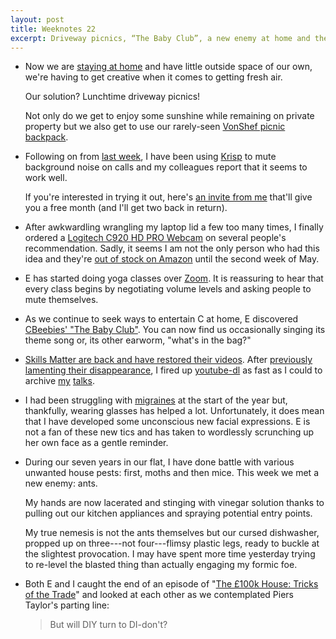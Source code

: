 ```yaml
---
layout: post
title: Weeknotes 22
excerpt: Driveway picnics, “The Baby Club”, a new enemy at home and the etymology of DIY.
---
```

*   Now we are [staying at home](https://www.gov.uk/government/publications/full-guidance-on-staying-at-home-and-away-from-others) and have little outside space of our own, we're having to get creative when it comes to getting fresh air.

    Our solution? Lunchtime driveway picnics!

    Not only do we get to enjoy some sunshine while remaining on private property but we also get to use our rarely-seen [VonShef picnic backpack](https://www.vonshef.com/vs_en/ash-picnic-backpack-for-4).

*   Following on from [last week](/2020/03/22/weeknotes-21/), I have been using [Krisp](https://krisp.ai) to mute background noise on calls and my colleagues report that it seems to work well.

    If you're interested in trying it out, here's [an invite from me](https://ref.krisp.ai/u/u140a0e434?utm_source=refprogram&utm_campaign=121761&locale=en-GB) that'll give you a free month (and I'll get two back in return).

*   After awkwardling wrangling my laptop lid a few too many times, I finally ordered a [Logitech C920 HD PRO Webcam](https://www.logitech.com/en-gb/product/hd-pro-webcam-c920) on several people's recommendation. Sadly, it seems I am not the only person who had this idea and they're [out of stock on Amazon](https://www.amazon.co.uk/Logitech-Calling-Recording-Microphones-Adjustable/dp/B006A2Q81M) until the second week of May.

*   E has started doing yoga classes over [Zoom](https://zoom.us). It is reassuring to hear that every class begins by negotiating volume levels and asking people to mute themselves.

*   As we continue to seek ways to entertain C at home, E discovered [CBeebies' "The Baby Club"](https://www.bbc.co.uk/cbeebies/shows/the-baby-club). You can now find us occasionally singing its theme song or, its other earworm, "what's in the bag?"

*   [Skills Matter are back and have restored their videos](https://twitter.com/skillsmatter/status/1243183726101532674). After [previously lamenting their disappearance](/2019/11/16/weeknotes-3/), I fired up [youtube-dl](https://ytdl-org.github.io/youtube-dl/) as fast as I could to archive [my](https://skillsmatter.com/skillscasts/2435-lrug-puppet) [talks](https://skillsmatter.com/skillscasts/6282-exploring-to_proc).

*   I had been struggling with [migraines](https://www.nhs.uk/conditions/migraine/) at the start of the year but, thankfully, wearing glasses has helped a lot. Unfortunately, it does mean that I have developed some unconscious new facial expressions. E is not a fan of these new tics and has taken to wordlessly scrunching up her own face as a gentle reminder.

*   During our seven years in our flat, I have done battle with various unwanted house pests: first, moths and then mice. This week we met a new enemy: ants.

    My hands are now lacerated and stinging with vinegar solution thanks to pulling out our kitchen appliances and spraying potential entry points.

    My true nemesis is not the ants themselves but our cursed dishwasher, propped up on three---not four---flimsy plastic legs, ready to buckle at the slightest provocation. I may have spent more time yesterday trying to re-level the blasted thing than actually engaging my formic foe.

*   Both E and I caught the end of an episode of "[The £100k House: Tricks of the Trade](https://www.bbc.co.uk/iplayer/episode/b07236fx/the-100k-house-tricks-of-the-trade-series-2-4-skye-and-mattmary-and-luke)" and looked at each other as we contemplated Piers Taylor's parting line:

    > But will DIY turn to DI-don't?
